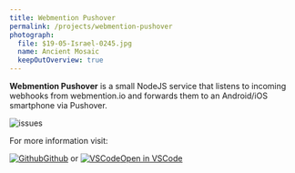 ```yaml
---
title: Webmention Pushover
permalink: /projects/webmention-pushover
photograph:
  file: $19-05-Israel-0245.jpg
  name: Ancient Mosaic
  keepOutOverview: true
---
```


**Webmention Pushover** is a small NodeJS service that listens to incoming webhooks from webmention.io and forwards them to an Android/iOS smartphone via Pushover.

<div class="shields-io">

![issues](https://img.shields.io/github/issues/kristofzerbe/webmention-pushover?label=github%20issues&style=flat-square)

</div>

For more information visit:

<div class="brand-links">
<a href="https://github.com/kristofzerbe/webmention-pushover" class="github"><img src="/images/icons/github.svg" alt="Github" /><span>Github</span></a>
<span style="margin-top:25px">or</span>
<a href="https://open.vscode.dev/kristofzerbe/webmention-pushover" class="vscode"><img src="/images/icons/vscode.svg" alt="VSCode" /><span>Open in VSCode</span></a>
</div>

<!-- {% github_readme "kristofzerbe" "webmention-pushover" %} -->